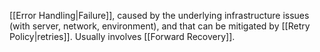 [[Error Handling|Failure]], caused by the underlying infrastructure issues (with server, network, environment), and that can be mitigated by [[Retry Policy|retries]]. Usually involves [[Forward Recovery]].

